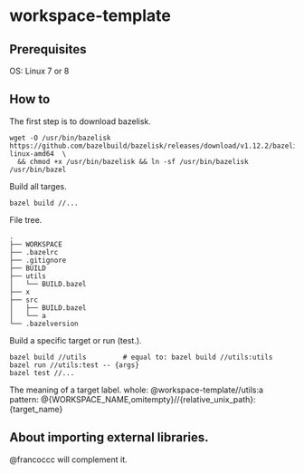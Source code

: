 <!--
 * @Descripition: A Readme about the introduction of bazel project template.
 * @Author: Franco Chen
 * @Date: 2022-11-03 11:34:41
 * @LastEditors: Franco Chen
 * @LastEditTime: 2022-11-03 13:12:06
-->
# workspace-template

## Prerequisites

OS: Linux 7 or 8

## How to
The first step is to download bazelisk.
```
wget -O /usr/bin/bazelisk https://github.com/bazelbuild/bazelisk/releases/download/v1.12.2/bazelisk-linux-amd64  \
  && chmod +x /usr/bin/bazelisk && ln -sf /usr/bin/bazelisk /usr/bin/bazel
```

Build all targes.
```
bazel build //...
```

File tree.
```
.
├── WORKSPACE
├── .bazelrc
├── .gitignore
├── BUILD
├── utils
│   └── BUILD.bazel
├── x
├── src
│   ├── BUILD.bazel
│   └── a
└── .bazelversion
```

Build a specific target or run (test.). 
```
bazel build //utils         # equal to: bazel build //utils:utils
bazel run //utils:test -- {args}
bazel test //...
```

The meaning of a target label.
whole: @workspace-template//utils:a
pattern: @{WORKSPACE_NAME,omitempty}//{relative_unix_path}:{target_name}

## About importing external libraries.
@francoccc will complement it.